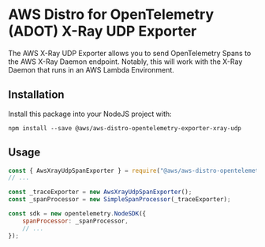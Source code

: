 # AWS Distro for OpenTelemetry (ADOT) X-Ray UDP Exporter

The AWS X-Ray UDP Exporter allows you to send OpenTelemetry Spans to the AWS X-Ray Daemon endpoint.
Notably, this will work with the X-Ray Daemon that runs in an AWS Lambda Environment.

## Installation

Install this package into your NodeJS project with:

```shell
npm install --save @aws/aws-distro-opentelemetry-exporter-xray-udp
```

## Usage

```js
const { AwsXrayUdpSpanExporter } = require("@aws/aws-distro-opentelemetry-exporter-xray-udp")
// ...

const _traceExporter = new AwsXrayUdpSpanExporter();
const _spanProcessor = new SimpleSpanProcessor(_traceExporter);

const sdk = new opentelemetry.NodeSDK({
    spanProcessor: _spanProcessor,
    // ...
});
```
